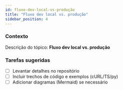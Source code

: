 ```yaml
---
id: fluxo-dev-local-vs-produção
title: "Fluxo dev local vs. produção"
sidebar_position: 4
---
```


<!-- Conteúdo inicial (stub). Preencha com detalhes do projeto. -->

### Contexto
Descrição do tópico: **Fluxo dev local vs. produção**

### Tarefas sugeridas
- [ ] Levantar detalhes no repositório
- [ ] Incluir trechos de código e exemplos (cURL/TS/py)
- [ ] Adicionar diagramas (Mermaid) se necessário